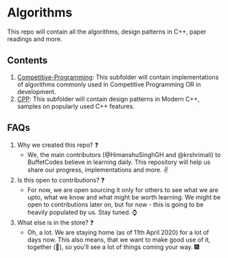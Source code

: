 # Algorithms

This repo will contain all the algorithms, design patterns in C++, paper readings and more.

## Contents

1. <a href="https://github.com/BuffetCodes/Algorithms/tree/master/Competitive-Programming">Competitive-Programming</a>: This subfolder will contain implementations of algorithms commonly used in Competitive Programming OR in development.
2. <a href="https://github.com/BuffetCodes/Algorithms/tree/master/CPP">CPP</a>: This subfolder will contain design patterns in Modern C++, samples on popularly used C++ features.

## FAQs

1. Why we created this repo? :question:
    - We, the main contributors (@HimanshuSinghGH and @krshrimali) to BuffetCodes believe in learning daily. This repository will help us share our progress, implementations and more. :v:
2. Is this open to contributions? :question:
    - For now, we are open sourcing it only for others to see what we are upto, what we know and what might be worth learning. We might be open to contributions later on, but for now - this is going to be heavily populated by us. Stay tuned. :watch:
3. What else is in the store? :question:
    - Oh, a lot. We are staying home (as of 11th April 2020) for a lot of days now. This also means, that we want to make good use of it, together (:handshake:), so you'll see a lot of things coming your way. :fireworks:
